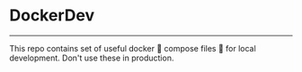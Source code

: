 # DockerDev

---

This repo contains set of useful docker 🐋 compose files 📁 for local development. Don't use these in production.
